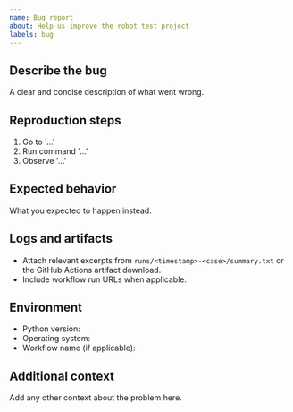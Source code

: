```yaml
---
name: Bug report
about: Help us improve the robot test project
labels: bug
---
```


## Describe the bug
A clear and concise description of what went wrong.

## Reproduction steps
1. Go to '...'
2. Run command '...'
3. Observe '...'

## Expected behavior
What you expected to happen instead.

## Logs and artifacts
- Attach relevant excerpts from `runs/<timestamp>-<case>/summary.txt` or the
  GitHub Actions artifact download.
- Include workflow run URLs when applicable.

## Environment
- Python version:
- Operating system:
- Workflow name (if applicable):

## Additional context
Add any other context about the problem here.
